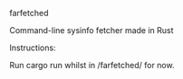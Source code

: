 farfetched

Command-line sysinfo fetcher made in Rust

Instructions:

Run cargo run whilst in /farfetched/ for now.
